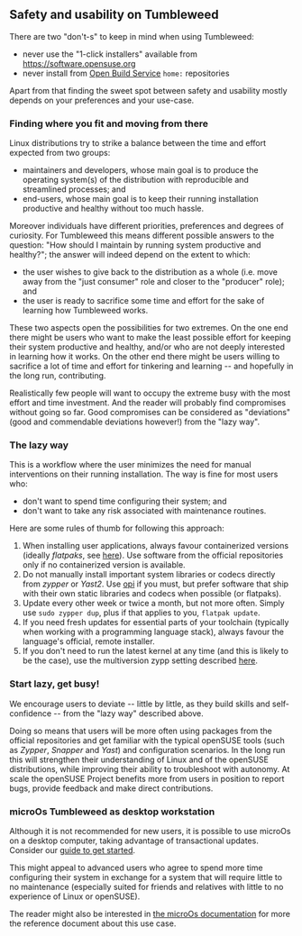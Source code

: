 ## Safety and usability on Tumbleweed

There are two "don't-s" to keep in mind when using Tumbleweed:

- never use the "1-click installers" available from https://software.opensuse.org
- never install from [Open Build Service](https://build.opensuse.org/) `home:` repositories

Apart from that finding the sweet spot between safety and usability mostly depends on your preferences and your use-case.

### Finding where you fit and moving from there 

Linux distributions try to strike a balance between the time and effort expected from two groups: 

- maintainers and developers, whose main goal is to produce the operating system(s) of the distribution with reproducible and streamlined processes; and
- end-users, whose main goal is to keep their running installation productive and healthy without too much hassle.

 Moreover individuals have different priorities, preferences and degrees of curiosity. For Tumbleweed this means different possible answers to the question: "How should I maintain by running system productive and healthy?"; the answer will indeed depend on the extent to which:

- the user wishes to give back to the distribution as a whole (i.e. move away from the "just consumer" role and closer to the "producer" role); and
- the user is ready to sacrifice some time and effort for the sake of learning how Tumbleweed works.

These two aspects open the possibilities for two extremes. On the one end there might be users who want to make the least possible effort for keeping their system productive and healthy, and/or who are not deeply interested in learning how it works. On the other end there might be users willing to sacrifice a lot of time and effort for tinkering and learning -- and hopefully in the long run, contributing.

Realistically few people will want to occupy the extreme busy with the most effort and time investment. And the reader will probably find compromises without going so far. Good compromises can be considered as "deviations" (good and commendable deviations however!) from the "lazy way".

### The lazy way

This is a workflow where the user minimizes the need for manual interventions on their running installation. The way is fine for most users who:

- don't want to spend time configuring their system; and 
- don't want to take any risk associated with maintenance routines.

Here are some rules of thumb for following this approach:

1. When installing user applications, always favour containerized versions (ideally _flatpaks_, see [here](/alternative_procurement#flatpaks)). Use software from the official repositories only if no containerized version is available.
2. Do not manually install important system libraries or codecs directly from _zypper_ or _Yast2_. Use [opi](/best-of-post#codecs) if you must, but prefer software that ship with their own static libraries and codecs when possible (or flatpaks).
3. Update every other week or twice a month, but not more often. Simply use `sudo zypper dup`, plus if that applies to you, `flatpak update`.
4. If you need fresh updates for essential parts of your toolchain (typically when working with a programming language stack), always favour the language's official, remote installer.
5. If you don't need to run the latest kernel at any time (and this is likely to be the case), use the multiversion zypp setting described [here](/updating_upgrading_reverting#reverting-to-a-previous-kernel-image).

### Start lazy, get busy!

We encourage users to deviate -- little by little, as they build skills and self-confidence -- from the "lazy way" described above.

Doing so means that users will be more often using packages from the official repositories and get familiar with the typical openSUSE tools (such as _Zypper_, _Snapper_ and _Yast_) and configuration scenarios. In the long run this will strengthen their understanding of Linux and of the openSUSE distributions, while improving their ability to troubleshoot with autonomy. At scale the openSUSE Project benefits more from users in position to report bugs, provide feedback and make direct contributions.

### microOs Tumbleweed as desktop workstation

Although it is not recommended for new users, it is possible to use microOs on a desktop computer, taking advantage of transactional updates. Consider our [guide to get started](/microos_getting_started).

This might appeal to advanced users who agree to spend more time configuring their system in exchange for a system that will require little to no maintenance (especially suited for friends and relatives with little to no experience of Linux or openSUSE). 

The reader might also be interested in [the microOs documentation](https://microos.opensuse.org/) for more the reference document about this use case.
